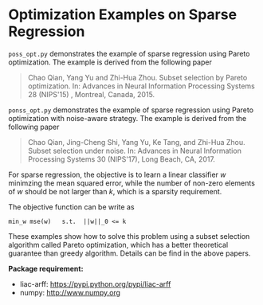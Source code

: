 # Optimization Examples on Sparse Regression

`poss_opt.py` demonstrates the example of sparse regression using Pareto optimization. The example is derived from the following paper
> Chao Qian, Yang Yu and Zhi-Hua Zhou. Subset selection by Pareto optimization. In: Advances in Neural Information Processing Systems 28 (NIPS'15) , Montreal, Canada, 2015.

`ponss_opt.py` demonstrates the example of sparse regression using Pareto optimization with noise-aware strategy. The example is derived from the following paper
> Chao Qian, Jing-Cheng Shi, Yang Yu, Ke Tang, and Zhi-Hua Zhou. Subset selection under noise. In: Advances in Neural Information Processing Systems 30 (NIPS'17), Long Beach, CA, 2017.

For sparse regression, the objective is to learn a linear classifier _w_ minimzing the mean squared error, while the number of non-zero elements of _w_ should be not larger than _k_, which is a sparsity requirement.

The objective function can be write as    
```
min_w mse(w)   s.t.  ||w||_0 <= k
```

These examples show how to solve this problem using a subset selection algorithm called Pareto optimization, which has a better theoretical guarantee than greedy algorithm. Details can be find in the above papers.
 
 __Package requirement:__
* liac-arff: https://pypi.python.org/pypi/liac-arff
* numpy: http://www.numpy.org